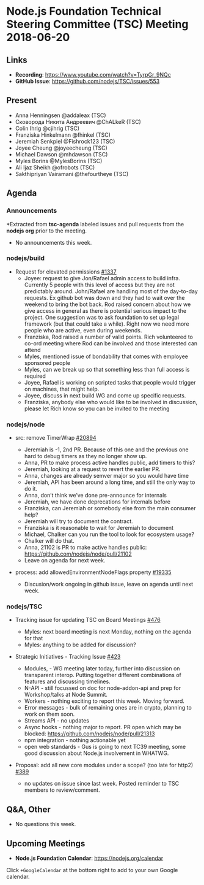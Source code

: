 # Node.js Foundation Technical Steering Committee (TSC) Meeting 2018-06-20

## Links

* **Recording**:  https://www.youtube.com/watch?v=TyrpGr_9NQc
* **GitHub Issue**: https://github.com/nodejs/TSC/issues/553

## Present

* Anna Henningsen @addaleax (TSC)
* Сковорода Никита Андреевич @ChALkeR (TSC)
* Colin Ihrig @cjihrig (TSC)
* Franziska Hinkelmann @fhinkel (TSC)
* Jeremiah Senkpiel @Fishrock123 (TSC)
* Joyee Cheung @joyeecheung (TSC)
* Michael Dawson @mhdawson (TSC)
* Myles Borins @MylesBorins (TSC)
* Ali Ijaz Sheikh @ofrobots (TSC)
* Sakthipriyan Vairamani @thefourtheye (TSC)

## Agenda

### Announcements
 
*Extracted from **tsc-agenda** labeled issues and pull requests from the **nodejs org** prior to the meeting.
  * No announcements this week.

### nodejs/build

* Request for elevated permissions [#1337](https://github.com/nodejs/build/issues/1337)
  * Joyee: request to give Jon/Rafael admin access to build infra.  Currently 5 people
    with this level of access but they are not predictably around.  John/Rafael are handling
    most of the day-to-day requests. Ex github bot was down and they had to wait over the
    weekend to bring the bot back.  Rod raised concern about how we give access in 
    general as there is potential serious impact to the project.  One suggestion was
    to ask foundation to set up legal framework (but that could take a while).  Right now
    we need more people who are active, even during weekends.
  * Franziska, Rod raised a number of valid points. Rich volunteered to co-ord meeting
    where Rod can be involved and those interested can attend
  * Myles, mentioned issue of bondability that comes with employee sponsored people
  * Myles, can we break up so that something less than full access is required
  * Joyee, Rafael is working on scripted tasks that people would trigger on machines, that
    might help.
  * Joyee, discuss in next build WG and come up specific requests.  
  * Franziska, anybody else who would like to be involved in discussion, please let Rich know so
     you can be invited to the meeting
  

### nodejs/node

* src: remove TimerWrap [#20894](https://github.com/nodejs/node/pull/20894)
  * Jeremiah is -1, 2nd PR. Because of this one and the previous one hard to debug
    timers as they no longer show up.
  * Anna, PR to make process active handles public, add timers to this?
  * Jeremiah, looking at a request to revert the earlier PR.
  * Anna, changes are already semver major so you would have time 
  * Jeremiah, API has been around a long time, and still the only way to do it.
  * Anna, don’t think we’ve done pre-announce for internals
  * Jeremiah, we have done deprecations for internals before
  * Franziska, can Jeremiah or somebody else from the main consumer help?
  * Jeremiah will try to document the contract.
  * Franziska is it reasonable to wait for Jeremiah to document 
  * Michael, Chalker can you run the tool to look for ecosystem usage?
  * Chalker will do that.
  * Anna, 21102 is PR to make active handles public: https://github.com/nodejs/node/pull/21102
  * Leave on agenda for next week.

* process: add allowedEnvironmentNodeFlags property [#19335](https://github.com/nodejs/node/pull/19335)
  * Discusion/work ongoing in github issue, leave on agenda until next week.

### nodejs/TSC

* Tracking issue for updating TSC on Board Meetings [#476](https://github.com/nodejs/TSC/issues/476)
  * Myles: next board meeting is next Monday, nothing on the agenda for that
  * Myles: anything to be added for discussion?

* Strategic Initiatives - Tracking Issue [#423](https://github.com/nodejs/TSC/issues/423)
  * Modules, - WG meeting later today, further into discussion on transparent interop.  Putting
    together different combinations of features and discussing timelines.
  * N-API - still focussed on doc for node-addon-api and prep for Workshop/talks at Node
    Summit.
  * Workers - nothing exciting to report this week. Moving forward.
  * Error messages - bulk of remaining ones are in crypto, planning to work on them soon.
  * Streams API - no updates
  * Async hooks - nothing major to report. PR open which may be blocked:
     https://github.com/nodejs/node/pull/21313
  * npm integration - nothing actionable yet
  * open web standards - Gus is going to next TC39 meeting, some good discussion about
     Node.js involvement in WHATWG.

* Proposal: add all new core modules under a scope? (too late for http2) [#389](https://github.com/nodejs/TSC/issues/389)
  * no updates on issue since last week.  Posted reminder to TSC members to review/comment.


## Q&A, Other
* No questions this week.

## Upcoming Meetings

* **Node.js Foundation Calendar**: https://nodejs.org/calendar

Click `+GoogleCalendar` at the bottom right to add to your own Google calendar.


